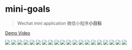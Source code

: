 # mini-goals
> Wechat mini application
> 微信小程序**小目标**

[Demo Video](https://youtu.be/dquuOMIpGnI)

![](https://github.com/cnarutox/mini-goals/blob/master/images/Mini%20Goals_%E9%A1%B5%E9%9D%A2_01.png?raw=true)
![](https://github.com/cnarutox/mini-goals/blob/master/images/Mini%20Goals_%E9%A1%B5%E9%9D%A2_02.png?raw=true)
![](https://github.com/cnarutox/mini-goals/blob/master/images/Mini%20Goals_%E9%A1%B5%E9%9D%A2_03.png?raw=true)
![](https://github.com/cnarutox/mini-goals/blob/master/images/Mini%20Goals_%E9%A1%B5%E9%9D%A2_04.png?raw=true)
![](https://github.com/cnarutox/mini-goals/blob/master/images/Mini%20Goals_%E9%A1%B5%E9%9D%A2_05.png?raw=true)
![](https://github.com/cnarutox/mini-goals/blob/master/images/Mini%20Goals_%E9%A1%B5%E9%9D%A2_06.png?raw=true)
![](https://github.com/cnarutox/mini-goals/blob/master/images/Mini%20Goals_%E9%A1%B5%E9%9D%A2_07.png?raw=true)
![](https://github.com/cnarutox/mini-goals/blob/master/images/Mini%20Goals_%E9%A1%B5%E9%9D%A2_08.png?raw=true)
![](https://github.com/cnarutox/mini-goals/blob/master/images/Mini%20Goals_%E9%A1%B5%E9%9D%A2_09.png?raw=true)
![](https://github.com/cnarutox/mini-goals/blob/master/images/Mini%20Goals_%E9%A1%B5%E9%9D%A2_10.png?raw=true)
![](https://github.com/cnarutox/mini-goals/blob/master/images/Mini%20Goals_%E9%A1%B5%E9%9D%A2_11.png?raw=true)
![](https://github.com/cnarutox/mini-goals/blob/master/images/Mini%20Goals_%E9%A1%B5%E9%9D%A2_12.png?raw=true)
![](https://github.com/cnarutox/mini-goals/blob/master/images/Mini%20Goals_%E9%A1%B5%E9%9D%A2_13.png?raw=true)
![](https://github.com/cnarutox/mini-goals/blob/master/images/Mini%20Goals_%E9%A1%B5%E9%9D%A2_14.png?raw=true)
![](https://github.com/cnarutox/mini-goals/blob/master/images/Mini%20Goals_%E9%A1%B5%E9%9D%A2_15.png?raw=true)
![](https://github.com/cnarutox/mini-goals/blob/master/images/Mini%20Goals_%E9%A1%B5%E9%9D%A2_16.png?raw=true)
![](https://github.com/cnarutox/mini-goals/blob/master/images/Mini%20Goals_%E9%A1%B5%E9%9D%A2_17.png?raw=true)
![](https://github.com/cnarutox/mini-goals/blob/master/images/Mini%20Goals_%E9%A1%B5%E9%9D%A2_18.png?raw=true)
![](https://github.com/cnarutox/mini-goals/blob/master/images/Mini%20Goals_%E9%A1%B5%E9%9D%A2_19.png?raw=true)
![](https://github.com/cnarutox/mini-goals/blob/master/images/Mini%20Goals_%E9%A1%B5%E9%9D%A2_20.png?raw=true)

<!-- https://git.weixin.qq.com/wx_wxa1e403724e99c1fa/mini-goals.git -->
